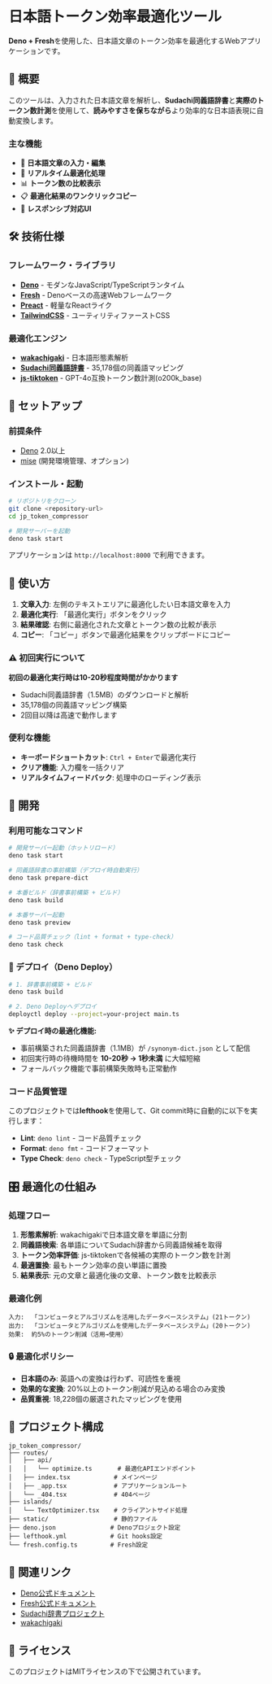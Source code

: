 # 日本語トークン効率最適化ツール

**Deno +
Fresh**を使用した、日本語文章のトークン効率を最適化するWebアプリケーションです。

## 🎯 概要

このツールは、入力された日本語文章を解析し、**Sudachi同義語辞書**と**実際のトークン数計測**を使用して、**読みやすさを保ちながら**より効率的な日本語表現に自動変換します。

### 主な機能

- 📝 **日本語文章の入力・編集**
- 🔄 **リアルタイム最適化処理**
- 📊 **トークン数の比較表示**
- 📋 **最適化結果のワンクリックコピー**
- 📱 **レスポンシブ対応UI**

## 🛠️ 技術仕様

### フレームワーク・ライブラリ

- **[Deno](https://deno.dev/)** - モダンなJavaScript/TypeScriptランタイム
- **[Fresh](https://fresh.deno.dev/)** - Denoベースの高速Webフレームワーク
- **[Preact](https://preactjs.com/)** - 軽量なReactライク
- **[TailwindCSS](https://tailwindcss.com/)** - ユーティリティファーストCSS

### 最適化エンジン

- **[wakachigaki](https://github.com/yuhsak/wakachigaki)** - 日本語形態素解析
- **[Sudachi同義語辞書](https://github.com/WorksApplications/SudachiDict)** -
  35,178個の同義語マッピング
- **[js-tiktoken](https://www.npmjs.com/package/js-tiktoken)** -
  GPT-4o互換トークン数計測(o200k_base)

## 🚀 セットアップ

### 前提条件

- [Deno](https://deno.land/manual/getting_started/installation) 2.0以上
- [mise](https://mise.jdx.dev/) (開発環境管理、オプション)

### インストール・起動

```bash
# リポジトリをクローン
git clone <repository-url>
cd jp_token_compressor

# 開発サーバーを起動
deno task start
```

アプリケーションは `http://localhost:8000` で利用できます。

## 📖 使い方

1. **文章入力**: 左側のテキストエリアに最適化したい日本語文章を入力
2. **最適化実行**: 「最適化実行」ボタンをクリック
3. **結果確認**: 右側に最適化された文章とトークン数の比較が表示
4. **コピー**: 「コピー」ボタンで最適化結果をクリップボードにコピー

### ⚠️ 初回実行について

**初回の最適化実行時は10-20秒程度時間がかかります**

- Sudachi同義語辞書（1.5MB）のダウンロードと解析
- 35,178個の同義語マッピング構築
- 2回目以降は高速で動作します

### 便利な機能

- **キーボードショートカット**: `Ctrl + Enter`で最適化実行
- **クリア機能**: 入力欄を一括クリア
- **リアルタイムフィードバック**: 処理中のローディング表示

## 🔧 開発

### 利用可能なコマンド

```bash
# 開発サーバー起動（ホットリロード）
deno task start

# 同義語辞書の事前構築（デプロイ時自動実行）
deno task prepare-dict

# 本番ビルド（辞書事前構築 + ビルド）
deno task build

# 本番サーバー起動
deno task preview

# コード品質チェック（lint + format + type-check）
deno task check
```

### 🚀 デプロイ（Deno Deploy）

```bash
# 1. 辞書事前構築 + ビルド
deno task build

# 2. Deno Deployへデプロイ
deployctl deploy --project=your-project main.ts
```

**✨ デプロイ時の最適化機能:**

- 事前構築された同義語辞書（1.1MB）が `/synonym-dict.json` として配信
- 初回実行時の待機時間を **10-20秒 → 1秒未満** に大幅短縮
- フォールバック機能で事前構築失敗時も正常動作

### コード品質管理

このプロジェクトでは**lefthook**を使用して、Git
commit時に自動的に以下を実行します：

- **Lint**: `deno lint` - コード品質チェック
- **Format**: `deno fmt` - コードフォーマット
- **Type Check**: `deno check` - TypeScript型チェック

## 🎛️ 最適化の仕組み

### 処理フロー

1. **形態素解析**: wakachigakiで日本語文章を単語に分割
2. **同義語検索**: 各単語についてSudachi辞書から同義語候補を取得
3. **トークン効率評価**: js-tiktokenで各候補の実際のトークン数を計測
4. **最適置換**: 最もトークン効率の良い単語に置換
5. **結果表示**: 元の文章と最適化後の文章、トークン数を比較表示

### 最適化例

```
入力:  「コンピュータとアルゴリズムを活用したデータベースシステム」(21トークン)
出力:  「コンピュータとアルゴリズムを使用したデータベースシステム」(20トークン)  
効果:  約5%のトークン削減（活用→使用）
```

### 🔒 最適化ポリシー

- **日本語のみ**: 英語への変換は行わず、可読性を重視
- **効果的な変換**: 20%以上のトークン削減が見込める場合のみ変換
- **品質重視**: 18,228個の厳選されたマッピングを使用

## 📁 プロジェクト構成

```
jp_token_compressor/
├── routes/
│   ├── api/
│   │   └── optimize.ts       # 最適化APIエンドポイント
│   ├── index.tsx            # メインページ
│   ├── _app.tsx             # アプリケーションルート
│   └── _404.tsx             # 404ページ
├── islands/
│   └── TextOptimizer.tsx    # クライアントサイド処理
├── static/                  # 静的ファイル
├── deno.json               # Denoプロジェクト設定
├── lefthook.yml            # Git hooks設定
└── fresh.config.ts         # Fresh設定
```

## 🔗 関連リンク

- [Deno公式ドキュメント](https://docs.deno.com/)
- [Fresh公式ドキュメント](https://fresh.deno.dev/docs)
- [Sudachi辞書プロジェクト](https://github.com/WorksApplications/SudachiDict)
- [wakachigaki](https://github.com/yuhsak/wakachigaki)

## 📄 ライセンス

このプロジェクトはMITライセンスの下で公開されています。
